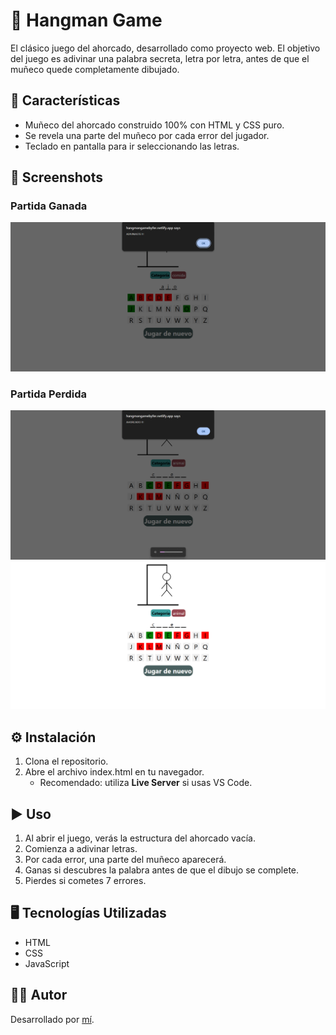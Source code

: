 # 📝 Hangman Game

El clásico juego del ahorcado, desarrollado como proyecto web. El objetivo del juego es adivinar una palabra secreta, letra por letra, antes de que el muñeco quede completamente dibujado.

## 🚀 Características

- Muñeco del ahorcado construido 100% con HTML y CSS puro.
- Se revela una parte del muñeco por cada error del jugador.
- Teclado en pantalla para ir seleccionando las letras.

## 📸 Screenshots

### Partida Ganada

![GameWon](./screenshots/game_won.png)

### Partida Perdida

![LostGame](./screenshots/lost_game.png)
![LostGame_2](./screenshots/lost_game_2.png)

## ⚙️ Instalación

1. Clona el repositorio.
2. Abre el archivo index.html en tu navegador.
   - Recomendado: utiliza **Live Server** si usas VS Code.

## ▶️ Uso

1. Al abrir el juego, verás la estructura del ahorcado vacía.
2. Comienza a adivinar letras.
3. Por cada error, una parte del muñeco aparecerá.
4. Ganas si descubres la palabra antes de que el dibujo se complete.
5. Pierdes si cometes 7 errores.

## 🖥️ Tecnologías Utilizadas

- HTML
- CSS
- JavaScript

## 👨‍💻 Autor

Desarrollado por [mí](https://github.com/FerDeveloperJS).
